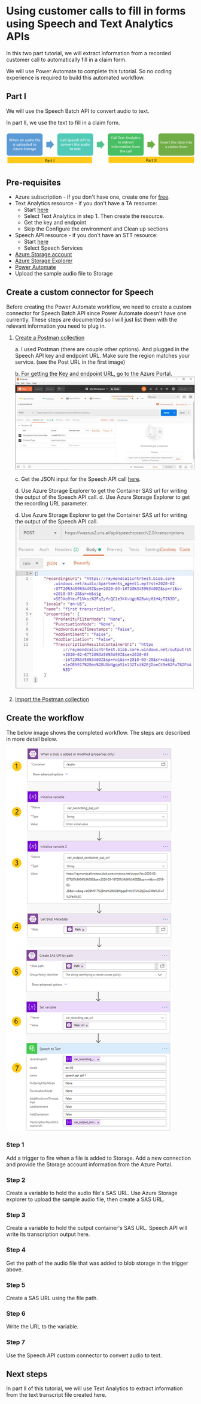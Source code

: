 # Using customer calls to fill in forms using Speech and Text Analytics APIs

In this two part tutorial, we will extract information from a recorded customer call to automatically fill in a claim form.

We will use Power Automate to complete this tutorial. So no coding experience is required to build this automated workflow.

## Part I

We will use the Speech Batch API to convert audio to text.  

In part II, we use the text to fill in a claim form.

![alt text](images/parts.png "Speech API json payload")

## Pre-requisites

- Azure subscription - if you don't have one, create one for [free](https://azure.microsoft.com/free/services/cognitive-services/).
- Text Analytics resource - if you don't have a TA resource:
  - Start [here](https://docs.microsoft.com/en-us/azure/cognitive-services/cognitive-services-apis-create-account?tabs=singleservice%2Cwindows#create-a-new-azure-cognitive-services-resource)
  - Select Text Analytics in step 1. Then create the resource.
  - Get the key and endpoint
  - Skip the Configure the environment and Clean up sections
- Speech API resource - if you don't have an STT resource:
  - Start [here](https://docs.microsoft.com/en-us/azure/cognitive-services/cognitive-services-apis-create-account?tabs=singleservice%2Cwindows#create-a-new-azure-cognitive-services-resource)
  - Select Speech Services
- [Azure Storage account](https://azure.microsoft.com/en-us/services/storage/)
- [Azure Storage Explorer](https://azure.microsoft.com/en-us/features/storage-explorer/)
- [Power Automate](https://preview.flow.microsoft.com/)
- Upload the sample audio file to Storage

## Create a custom connector for Speech

Before creating the Power Automate workflow, we need to create a custom connector for Speech Batch API since Power Automate doesn't have one currently. These steps are documented so I will just list them with the relevant information you need to plug in.

1. [Create a Postman collection](https://docs.microsoft.com/en-us/connectors/custom-connectors/create-postman-collection)

    a. I used Postman (there are couple other options). And plugged in the Speech API key and endpoint URL. Make sure the region matches your service. (see the Post URL in the first image)
    
    b. For getting the Key and endpoint URL, go to the Azure Portal.  
![alt text](images/postman1.jpg "Speech API info")

    c. Get the JSON input for the Speech API call [here](https://docs.microsoft.com/en-us/azure/cognitive-services/speech-service/batch-transcription#configuration).
    
    d. Use Azure Storage Explorer to get the Container SAS url for writing the output of the Speech API call.
    d. Use Azure Storage Explorer to get the recording URL parameter.
    
    d. Use Azure Storage Explorer to get the Container SAS url for writing the output of the Speech API call.
![alt text](images/postman_json.jpg "Speech API json payload")

2. [Import the Postman collection](https://docs.microsoft.com/en-us/connectors/custom-connectors/define-postman-collection#import-the-postman-collection-for-power-automate-and-power-apps)

## Create the workflow

The below image shows the completed workflow. The steps are described in more detail below.

![alt text](images/full_flow.png "Speech API info")

### Step 1

Add a trigger to fire when a file is added to Storage. Add a new connection and provide the Storage account information from the Azure Portal.

### Step 2

Create a variable to hold the audio file's SAS URL. Use Azure Storage explorer to upload the sample audio file, then create a SAS URL.

### Step 3

Create a variable to hold the output container's SAS URL. Speech API will write its transcription output here.

### Step 4

Get the path of the audio file that was added to blob storage in the trigger above.

### Step 5

Create a SAS URL using the file path.

### Step 6

Write the URL to the variable.

### Step 7

Use the Speech API custom connector to convert audio to text. 

## Next steps

In part II of this tutorial, we will use Text Analytics to extract information from the text transcript file created here.